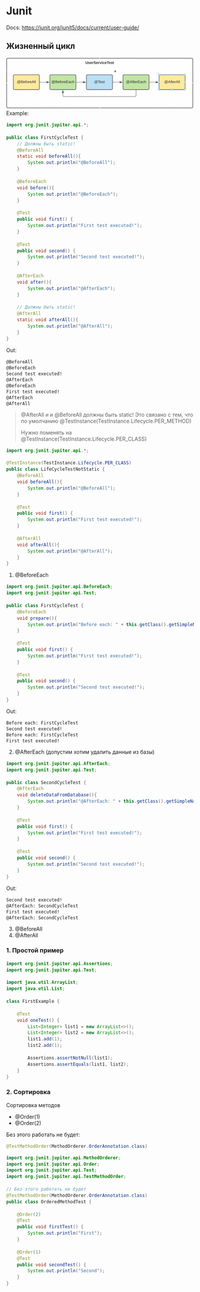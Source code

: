 # Junit
Docs: https://junit.org/junit5/docs/current/user-guide/

## Жизненный цикл

![test_life_cycle.jpg](img%2Ftest_life_cycle.jpg)
Example:

```java
import org.junit.jupiter.api.*;

public class FirstCycleTest {
    // Должны быть static!
    @BeforeAll
    static void beforeAll(){
        System.out.println("@BeforeAll");
    }

    @BeforeEach
    void before(){
        System.out.println("@BeforeEach");
    }

    @Test
    public void first() {
        System.out.println("First test executed!");
    }

    @Test
    public void second() {
        System.out.println("Second test executed!");
    }

    @AfterEach
    void after(){
        System.out.println("@AfterEach");
    }

    // Должны быть static!
    @AfterAll
    static void afterAll(){
        System.out.println("@AfterAll");
    }
}
```
Out:
```
@BeforeAll
@BeforeEach
Second test executed!
@AfterEach
@BeforeEach
First test executed!
@AfterEach
@AfterAll
```
> @AfterAll и и @BeforeAll должны быть static!
> Это связано с тем, что по умолчанию
> @TestInstance(TestInstance.Lifecycle.PER_METHOD)
> 
> Нужно поменять на @TestInstance(TestInstance.Lifecycle.PER_CLASS)

```java
import org.junit.jupiter.api.*;

@TestInstance(TestInstance.Lifecycle.PER_CLASS)
public class LifeCycleTestNotStatic {
    @BeforeAll
    void beforeAll(){
        System.out.println("@BeforeAll");
    }

    @Test
    public void first() {
        System.out.println("First test executed!");
    }

    @AfterAll
    void afterAll(){
        System.out.println("@AfterAll");
    }
}
```

1. @BeforeEach
```java
import org.junit.jupiter.api.BeforeEach;
import org.junit.jupiter.api.Test;

public class FirstCycleTest {
    @BeforeEach
    void prepare(){
        System.out.println("Before each: " + this.getClass().getSimpleName());
    }

    @Test
    public void first() {
        System.out.println("First test executed!");
    }

    @Test
    public void second() {
        System.out.println("Second test executed!");
    }
}
```
Out:
```
Before each: FirstCycleTest
Second test executed!
Before each: FirstCycleTest
First test executed!
```

2. @AfterEach (допустим хотим удалить данные из базы)
```java
import org.junit.jupiter.api.AfterEach;
import org.junit.jupiter.api.Test;

public class SecondCycleTest {
    @AfterEach
    void deleteDataFromDatabase(){
        System.out.println("@AfterEach: " + this.getClass().getSimpleName());
    }

    @Test
    public void first() {
        System.out.println("First test executed!");
    }

    @Test
    public void second() {
        System.out.println("Second test executed!");
    }
}
```
Out:
```
Second test executed!
@AfterEach: SecondCycleTest
First test executed!
@AfterEach: SecondCycleTest
```
3. @BeforeAll
4. @AfterAll


### 1. Простой пример
```java
import org.junit.jupiter.api.Assertions;
import org.junit.jupiter.api.Test;

import java.util.ArrayList;
import java.util.List;

class FirstExample {
    
    @Test
    void oneTest() {
        List<Integer> list1 = new ArrayList<>();
        List<Integer> list2 = new ArrayList<>();
        list1.add(1);
        list2.add(1);

        Assertions.assertNotNull(list1);
        Assertions.assertEquals(list1, list2);
    }
}
```
### 2. Сортировка
Сортировка методов

* @Order(1)
* @Order(2)

Без этого работать не будет:
```java
@TestMethodOrder(MethodOrderer.OrderAnnotation.class)
```
```java
import org.junit.jupiter.api.MethodOrderer;
import org.junit.jupiter.api.Order;
import org.junit.jupiter.api.Test;
import org.junit.jupiter.api.TestMethodOrder;

// Без этого работать не будет
@TestMethodOrder(MethodOrderer.OrderAnnotation.class)
public class OrderedMethodTest {

    @Order(2)
    @Test
    public void firstTest() {
        System.out.println("First");
    }

    @Order(1)
    @Test
    public void secondTest() {
        System.out.println("Second");
    }
}
```

